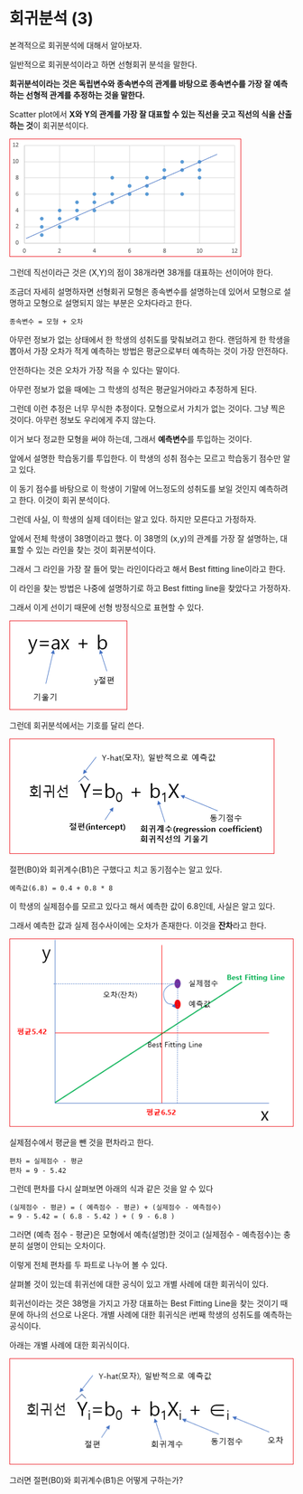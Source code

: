 # 회귀분석 (3) 

본격적으로 회귀분석에 대해서 알아보자. 

일반적으로 회귀분석이라고 하면 선형회귀 분석을 말한다. 

**회귀분석이라는 것은 독립변수와 종속변수의 관계를 바탕으로 종속변수를 가장 잘 예측하는 선형적 관계를 추정하는 것을 말한다.** 


Scatter plot에서 **X와 Y의 관계를 가장 잘 대표할 수 있는 직선을 긋고 직선의 식을 산출하는 것**이 회귀분석이다. 

![](../../.gitbook/assets/da/regress/regress03.png)


그런데 직선이라근 것은 (X,Y)의 점이 38개라면 38개를 대표하는 선이어야 한다. 

조금더 자세히 설명하자면 선형회귀 모형은  종속변수를 설명하는데 있어서 모형으로 설명하고 모형으로 설명되지 않는 부분은 오차다라고 한다. 

```
종속변수 = 모형 + 오차 
```


아무런 정보가 없는 상태에서 한 학생의 성취도를 맞춰보려고 한다. 랜덤하게 한 학생을 뽑아서 가장 오차가 적게 예측하는 방법은 평균으로부터 예측하는 것이 가장 안전하다. 


안전하다는 것은 오차가 가장 적을 수 있다는 말이다. 

아무런 정보가 없을 때에는 그 학생의 성적은 평균일거야라고 추정하게 된다. 

그런데 이런 추정은 너무 무식한 추정이다. 모형으로서 가치가 없는 것이다. 그냥 찍은 것이다. 아무런 정보도 우리에게 주지 않는다. 


이거 보다 정교한 모형을 써야 하는데, 그래서 **예측변수**를 투입하는 것이다. 


앞에서 설명한 학습동기를 투입한다. 이 학생의 성취 점수는 모르고 학습동기 점수만 알고 있다. 

이 동기 점수를 바탕으로 이 학생이 기말에 어느정도의 성취도를 보일 것인지 예측하려고 한다. 이것이 회귀 분석이다. 

그런데 사실, 이 학생의 실제 데이터는 알고 있다. 하지만 모른다고 가정하자. 

앞에서 전체 학생이 38명이라고 했다. 이 38명의  (x,y)의 관계를 가장 잘 설명하는, 대표할 수 있는 라인을 찾는 것이 회귀분석이다. 

그래서 그 라인을 가장 잘 들어 맞는 라인이다라고 해서 Best fitting line이라고 한다. 

이 라인을 찾는 방법은 나중에 설명하기로 하고 Best fitting line을 찾았다고 가정하자. 

그래서 이게 선이기 때문에 선형 방정식으로 표현할 수 있다. 

![](../../.gitbook/assets/da/regress/regress04.png)

그런데 회귀분석에서는 기호를 달리 쓴다. 

![](../../.gitbook/assets/da/regress/regress05.png)


절편(B0)와 회귀계수(B1)은 구했다고 치고 동기점수는 알고 있다. 


```
예측값(6.8) = 0.4 + 0.8 * 8 
```

이 학생의 실제점수를 모르고 있다고 해서 예측한 값이 6.8인데, 사실은 알고 있다. 

그래서 예측한 값과 실제 점수사이에는 오차가 존재한다. 이것을 **잔차**라고 한다. 

![](../../.gitbook/assets/da/regress/regress06.png)


실제점수에서 평균을 뺀 것을 편차라고 한다. 

```
편차 = 실제점수 - 평균 
편차 = 9 - 5.42
```

그런데 편차를 다시 살펴보면 아래의 식과 같은 것을 알 수 있다 

```
(실제점수 - 평균) = ( 예측점수 - 평균) + (실제점수 - 예측점수)
= 9 - 5.42 = ( 6.8 - 5.42 ) + ( 9 - 6.8 )
```

그러면  (예측 점수 - 평균)은 모형에서 예측(설명)한 것이고 (실제점수 - 예측점수)는 충분히 설명이 안되는 오차이다. 

이렇게 전체 편차를 두 파트로 나누어 볼 수 있다. 

살펴볼 것이 있는데 휘귀선에 대한 공식이 있고 개별 사례에 대한 회귀식이 있다. 

회귀선이라는 것은 38명을 가지고 가장 대표하는 Best Fitting Line을 찾는 것이기 때문에 하나의 선으로 나온다. 개별 사례에 대한 휘귀식은 i번째 학생의 성취도를 예측하는 공식이다. 


아래는 개별 사례에 대한 회귀식이다. 

![](../../.gitbook/assets/da/regress/regress07.png)


그러면 절편(B0)와 회귀계수(B1)은 어떻게 구하는가? 
